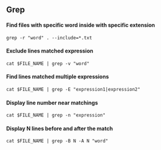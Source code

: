 ## Grep

#### Find files with specific word inside with specific extension
```
grep -r "word" . --include=*.txt
```

#### Exclude lines matched expression
```
cat $FILE_NAME | grep -v "word"
```

#### Find lines matched multiple expressions
```
cat $FILE_NAME | grep -E "expression1|expression2"
```

#### Display line number near matchings
```
cat $FILE_NAME | grep -n "expression"
```

#### Display N lines before and after the match
```
cat $FILE_NAME | grep -B N -A N "word"
```
